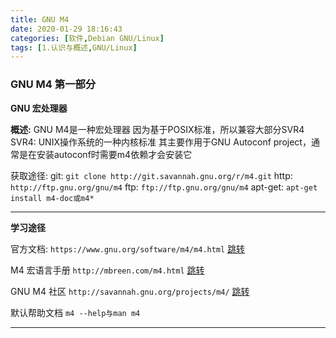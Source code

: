 ```yaml
---
title: GNU M4
date: 2020-01-29 18:16:43
categories: [软件,Debian GNU/Linux]
tags: [1.认识与概述,GNU/Linux]
---
```


### GNU M4 第一部分

**GNU 宏处理器**

**概述:**
GNU M4是一种宏处理器
因为基于POSIX标准，所以兼容大部分SVR4
SVR4: UNIX操作系统的一种内核标准
其主要作用于GNU Autoconf project，通常是在安装autoconf时需要m4依赖才会安装它

获取途径:
git: `git clone http://git.savannah.gnu.org/r/m4.git`
http: `http://ftp.gnu.org/gnu/m4`
ftp: `ftp://ftp.gnu.org/gnu/m4`
apt-get: `apt-get install m4-doc或m4*`

---
**学习途径**

官方文档:
`https://www.gnu.org/software/m4/m4.html`
[跳转](https://www.gnu.org/software/m4/m4.html)

M4 宏语言手册
`http://mbreen.com/m4.html`
[跳转](http://mbreen.com/m4.html)

GNU M4 社区
`http://savannah.gnu.org/projects/m4/`
[跳转](http://savanah.gnu.org/project/m4)

默认帮助文档
`m4 --help与man m4`

---
